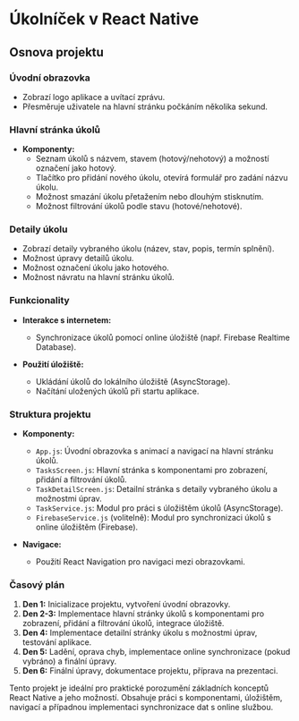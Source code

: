 # Úkolníček v React Native

## Osnova projektu

### Úvodní obrazovka

- Zobrazí logo aplikace a uvítací zprávu.
- Přesměruje uživatele na hlavní stránku počkáním několika sekund.

### Hlavní stránka úkolů

- **Komponenty:**
  - Seznam úkolů s názvem, stavem (hotový/nehotový) a možností označení jako hotový.
  - Tlačítko pro přidání nového úkolu, otevírá formulář pro zadání názvu úkolu.
  - Možnost smazání úkolu přetažením nebo dlouhým stisknutím.
  - Možnost filtrování úkolů podle stavu (hotové/nehotové).

### Detaily úkolu

- Zobrazí detaily vybraného úkolu (název, stav, popis, termín splnění).
- Možnost úpravy detailů úkolu.
- Možnost označení úkolu jako hotového.
- Možnost návratu na hlavní stránku úkolů.

### Funkcionality

- **Interakce s internetem:**
  - Synchronizace úkolů pomocí online úložiště (např. Firebase Realtime Database).

- **Použití úložiště:**
  - Ukládání úkolů do lokálního úložiště (AsyncStorage).
  - Načítání uložených úkolů při startu aplikace.

### Struktura projektu

- **Komponenty:**
  - `App.js`: Úvodní obrazovka s animací a navigací na hlavní stránku úkolů.
  - `TasksScreen.js`: Hlavní stránka s komponentami pro zobrazení, přidání a filtrování úkolů.
  - `TaskDetailScreen.js`: Detailní stránka s detaily vybraného úkolu a možnostmi úprav.
  - `TaskService.js`: Modul pro práci s úložištěm úkolů (AsyncStorage).
  - `FirebaseService.js` (volitelně): Modul pro synchronizaci úkolů s online úložištěm (Firebase).

- **Navigace:**
  - Použití React Navigation pro navigaci mezi obrazovkami.

### Časový plán

1. **Den 1:** Inicializace projektu, vytvoření úvodní obrazovky.
2. **Den 2-3:** Implementace hlavní stránky úkolů s komponentami pro zobrazení, přidání a filtrování úkolů, integrace úložiště.
3. **Den 4:** Implementace detailní stránky úkolu s možnostmi úprav, testování aplikace.
4. **Den 5:** Ladění, oprava chyb, implementace online synchronizace (pokud vybráno) a finální úpravy.
5. **Den 6:** Finální úpravy, dokumentace projektu, příprava na prezentaci.

Tento projekt je ideální pro praktické porozumění základních konceptů React Native a jeho možností. Obsahuje práci s komponentami, úložištěm, navigací a případnou implementaci synchronizace dat s online službou.
